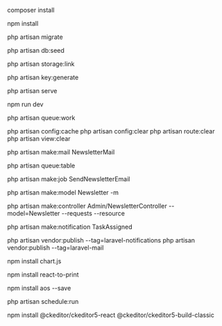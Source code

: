 
<!-- INSTALLATION -->

composer install

npm install

php artisan  migrate

php artisan db:seed

php artisan storage:link

php artisan key:generate

<!-- Run the system -->
php artisan serve

npm run dev

php artisan queue:work

<!-- OTHER ARTISAN COMMANDS -->

<!-- for clear config -->
php artisan config:cache
php artisan config:clear
php artisan route:clear
php artisan view:clear

<!-- for creating the mail  -->
php artisan make:mail NewsletterMail

<!-- for creating the queue -->
php artisan queue:table

<!-- for creating the send newsletter job -->
php artisan make:job SendNewsletterEmail

<!-- Model - Migration - Requests - Resource -->

<!-- model with migration -->
php artisan make:model Newsletter -m

<!-- controler with resource and requests -->
php artisan make:controller Admin/NewsletterController --model=Newsletter --requests --resource

<!-- for makaing notf -->

php artisan make:notification TaskAssigned

<!--  -->

php artisan vendor:publish --tag=laravel-notifications
php artisan vendor:publish --tag=laravel-mail



<!-- lib -->
npm install chart.js

npm install react-to-print


<!-- AOS -->
npm install aos --save


<!-- for cron -->
<!-- run locally -->
php artisan schedule:run


<!-- for text editor -->
npm install @ckeditor/ckeditor5-react @ckeditor/ckeditor5-build-classic
